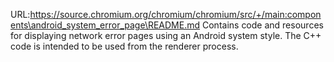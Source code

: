 URL:https://source.chromium.org/chromium/chromium/src/+/main:components\android_system_error_page\README.md
Contains code and resources for displaying network error pages using an Android
system style. The C++ code is intended to be used from the renderer process.
